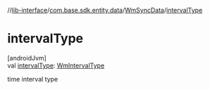 //[lib-interface](../../../index.md)/[com.base.sdk.entity.data](../index.md)/[WmSyncData](index.md)/[intervalType](interval-type.md)

# intervalType

[androidJvm]\
val [intervalType](interval-type.md): [WmIntervalType](../-wm-interval-type/index.md)

time interval type
